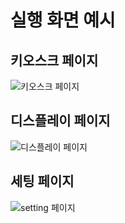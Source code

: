# 실행 화면 예시



## 키오스크 페이지
![키오스크 페이지](https://github.com/miracleflute/credit-guest-book_flask/assets/102777827/ecf47a09-ed37-4373-b56c-aff6dcaad556)





## 디스플레이 페이지
![디스플레이 페이지](https://github.com/miracleflute/credit-guest-book_flask/assets/102777827/a6e95d46-9a61-44be-8a17-c01938027a9f)



## 세팅 페이지
![setting 페이지](https://github.com/miracleflute/credit-guest-book_flask/assets/102777827/1ee09e39-c0ee-4a68-8b23-5e02e7aadd24)
